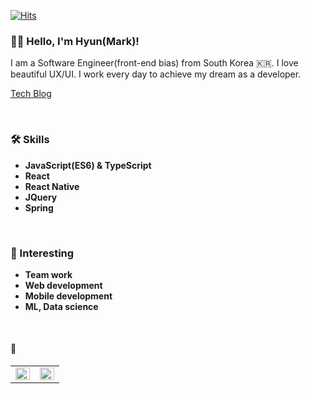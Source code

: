 [![Hits](https://hits.seeyoufarm.com/api/count/incr/badge.svg?url=https%3A%2F%2Fgithub.com%2Fhyun940630)](https://hits.seeyoufarm.com)
  

### 👋🏻 Hello, I'm Hyun(Mark)!

I am a Software Engineer(front-end bias) from South Korea 🇰🇷. I love beautiful UX/UI. I work every day to achieve my dream as a developer.

[Tech Blog](https://xtring-dev.tistory.com/)

<br />

### 🛠 Skills
 - **JavaScript(ES6) & TypeScript**
 - **React**
 - **React Native**
 - **JQuery**
 - **Spring**

<br />

### 🐋 Interesting
 - **Team work**
 - **Web development**
 - **Mobile development**
 - **ML, Data science**

<br />

#### 🚀

<table>
    <tr>
      <td valign="top" width="50%">
        <img src="https://github-readme-stats.vercel.app/api/top-langs/?username=hyun940630&hide_border=true&layout=compact&theme=algolia" align="left" style="width: 100%" />
      </td>
      <td valign="top" width="50%">
        <img src="https://github-readme-stats.vercel.app/api?username=hyun940630&show_icons=true&count_private=true&hide_border=true&theme=algolia" align="left" style="width: 100%" />
      </td>
  </tr>
</table> 
